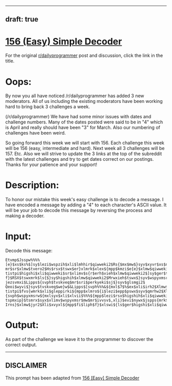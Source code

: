 ---
draft: true
----

# [156 (Easy) Simple Decoder](https://www.reddit.com/r/dailyprogrammer/comments/21w3lb/412014_challenge_156_easy_simple_decoder/)

For the original [r/dailyprogrammer](https://www.reddit.com/r/dailyprogrammer/) post and discussion, click the link in the title.

# Oops:
By now you all have noticed /r/dailyprogrammer has added 3 new moderators. All of us including the existing moderators have been working hard to bring back 3 challenges a week.

(/r/dailyprogrammer)
We have had some minor issues with dates and challenge numbers. Many of the dates posted were said to be in "4" which is April and really should have been "3" for March. Also our numbering of challenges have been weird.

So going forward this week we will start with 156. Each challenge this week will be 156 (easy, intermediate and hard). Next week all 3 challenges will be 157. Etc. Also we will strive to update the 3 links at the top of the subreddit with the latest challenges and try to get dates correct on our postings. Thanks for your patience and your support!

# Description:
To honor our mistake this week's easy challenge is to decode a message. I have encoded a message by adding a "4" to each character's ASCII value. It will be your job to decode this message by reversing the process and making a decoder.

# Input:
Decode this message:


```
Etvmp$Jsspw%%%%
[e}$xs$ks%$]sy$lezi$wspzih$xli$lmhhir$qiwweki2$Rs{$mx$mw$}syv$xyvr$xs$nsmr
mr$sr$xlmw$tvero2$Hs$rsx$tswx$er}xlmrk$xlex${mpp$kmzi$e{e}$xlmw$qiwweki2$Pix
tistpi$higshi$xli$qiwweki$sr$xlimv$s{r$erh$vieh$xlmw$qiwweki2$]sy$ger$tpe}$epsrk
f}$RSX$tswxmrk$ls{$}sy$higshih$xlmw$qiwweki2$Mrwxieh$tswx$}syv$wspyxmsr$xs$fi$}syv
jezsvmxi$Lipps${svph$tvskveq$mr$sri$perkyeki$sj$}syv$glsmgi2$
Qeoi$wyvi$}syv$tvskveq$we}w$&Lipps$[svph%%%&${mxl$7$%$ex$xli$irh2$Xlmw${e}
tistpi$fvs{wmrk$xli$gleppirki${mpp$xlmro${i$lezi$epp$pswx$syv$qmrhw2$Xlswi${ls$tswx$lipps
{svph$wspyxmsrw${mxlsyx$xli$xlvii$%%%${mpp$lezi$rsx$higshih$xli$qiwweki$erh$ws$}sy$ger$
tspmxip}$tsmrx$syx$xlimv$wspyxmsr$mw$mr$ivvsv$,xli}$evi$nywx$jspps{mrk$epsrk${mxlsyx$ors{mrk-
Irns}$xlmw$jyr2$Xli$xvyxl${mpp$fi$liph$f}$xlswi${ls$ger$higshi$xli$qiwweki2$>-
```
# Output:
As part of the challenge we leave it to the programmer to discover the correct output.


----
## **DISCLAIMER**
This prompt has been adapted from [156 [Easy] Simple Decoder](https://www.reddit.com/r/dailyprogrammer/comments/21w3lb/412014_challenge_156_easy_simple_decoder/
)
